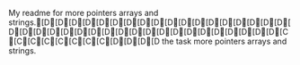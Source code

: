My readme for more pointers arrays and strings.[D[D[D[D[D[D[D[D[D[D[D[D[D[D[D[D[D[D[D[D[D[D[D[D[D[D[D[D[D[D[D[D[D[D[D[D[D[D[C[C[C[C[C[C[C[C[D[D[D[D the task more pointers arrays and strings.
